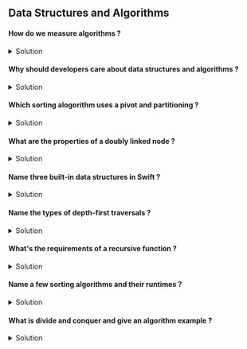 ## Data Structures and Algorithms 


#### How do we measure algorithms ? 

<details> 
  <summary>Solution</summary> 

In computer science and programming the efficiency of an algorithm is measured using Big O notation.

</details>


#### Why should developers care about data structures and algorithms ? 

<details> 
  <summary>Solution</summary> 

There are numerous data structures that can be choosen for a given problem, example should one use an array to store phone numbers or use a dictionary to map the names to phone numbers and so on. The more data structures one is exposed to the better the decision making process can be in choosing the right structure. As per algorithms, those are the steps in solving a given problem, some pre-defined algorithms exist such as binary search and shortest path, but everyday developers solve software development challenges and have to come up with steps and test cases for their given solution, so as with data structures exposure and knowing who to measure efficiency with the use of Big O notation is vital to the success of a software engineer. 

</details>


#### Which sorting alogorithm uses a pivot and partitioning ? 

<details> 
  <summary>Solution</summary> 

Quick sort uses partioning to return a pivot as it continues to sort a collection using divide and conquer. 

</details>

#### What are the properties of a doubly linked node ? 

<details> 
  <summary>Solution</summary> 

A value (the data type of the Node), a next pointer and a previous pointer property.

</details>

#### Name three built-in data structures in Swift ? 

<details> 
  <summary>Solution</summary> 

Arrays, Set and Dictionary.

</details>

#### Name the types of depth-first traversals ? 

<details> 
  <summary>Solution</summary> 

In order, pre order and post order traversal.

</details>

#### What's the requirements of a recursive function ? 

<details> 
  <summary>Solution</summary> 

Any recursion function must have a base case and the recursive call.

</details>


#### Name a few sorting algorithms and their runtimes ? 

<details> 
  <summary>Solution</summary> 

Bubble sort, O(n ^ 2)  
Insertion sort, O(n ^ 2)  
Merge sort, O(n log n)  
Quick sort, O(n log n) 

</details>


#### What is divide and conquer and give an algorithm example ? 

<details> 
  <summary>Solution</summary> 

Divide and conquer is the process of taking a larger problem and breaking it down into smaller parts and solving sub parts until a solution is met. Examples of divide and conquer algorithms are merge sort, quick sort and binary search.   

</details>

